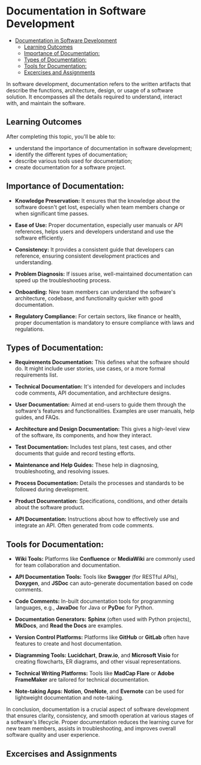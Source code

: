 # Documentation in Software Development

- [Documentation in Software Development](#documentation-in-software-development)
  - [Learning Outcomes](#learning-outcomes)
  - [Importance of Documentation:](#importance-of-documentation)
  - [Types of Documentation:](#types-of-documentation)
  - [Tools for Documentation:](#tools-for-documentation)
  - [Excercises and Assignments](#excercises-and-assignments)

In software development, documentation refers to the written artifacts that describe the functions, architecture, design, or usage of a software solution. It encompasses all the details required to understand, interact with, and maintain the software.

## Learning Outcomes

After completing this topic, you'll be able to:

- understand the importance of documentation in software development;
- identify the different types of documentation;
- describe various tools used for documentation;
- create documentation for a software project.

## Importance of Documentation:

- **Knowledge Preservation:** It ensures that the knowledge about the software doesn't get lost, especially when team members change or when significant time passes.
- **Ease of Use:** Proper documentation, especially user manuals or API references, helps users and developers understand and use the software efficiently.
- **Consistency:** It provides a consistent guide that developers can reference, ensuring consistent development practices and understanding.
- **Problem Diagnosis:** If issues arise, well-maintained documentation can speed up the troubleshooting process.
- **Onboarding:** New team members can understand the software's architecture, codebase, and functionality quicker with good documentation.

- **Regulatory Compliance:** For certain sectors, like finance or health, proper documentation is mandatory to ensure compliance with laws and regulations.

## Types of Documentation:

- **Requirements Documentation:** This defines what the software should do. It might include user stories, use cases, or a more formal requirements list.

- **Technical Documentation:** It's intended for developers and includes code comments, API documentation, and architecture designs.

- **User Documentation:** Aimed at end-users to guide them through the software's features and functionalities. Examples are user manuals, help guides, and FAQs.

- **Architecture and Design Documentation:** This gives a high-level view of the software, its components, and how they interact.

- **Test Documentation:** Includes test plans, test cases, and other documents that guide and record testing efforts.

- **Maintenance and Help Guides:** These help in diagnosing, troubleshooting, and resolving issues.

- **Process Documentation:** Details the processes and standards to be followed during development.

- **Product Documentation:** Specifications, conditions, and other details about the software product.

- **API Documentation:** Instructions about how to effectively use and integrate an API. Often generated from code comments.

## Tools for Documentation:

- **Wiki Tools:** Platforms like **Confluence** or **MediaWiki** are commonly used for team collaboration and documentation.

- **API Documentation Tools:** Tools like **Swagger** (for RESTful APIs), **Doxygen**, and **JSDoc** can auto-generate documentation based on code comments.

- **Code Comments:** In-built documentation tools for programming languages, e.g., **JavaDoc** for Java or **PyDoc** for Python.

- **Documentation Generators:** **Sphinx** (often used with Python projects), **MkDocs**, and **Read the Docs** are examples.

- **Version Control Platforms:** Platforms like **GitHub** or **GitLab** often have features to create and host documentation.

- **Diagramming Tools:** **Lucidchart**, **Draw.io**, and **Microsoft Visio** for creating flowcharts, ER diagrams, and other visual representations.

- **Technical Writing Platforms:** Tools like **MadCap Flare** or **Adobe FrameMaker** are tailored for technical documentation.

- **Note-taking Apps:** **Notion**, **OneNote**, and **Evernote** can be used for lightweight documentation and note-taking.

In conclusion, documentation is a crucial aspect of software development that ensures clarity, consistency, and smooth operation at various stages of a software's lifecycle. Proper documentation reduces the learning curve for new team members, assists in troubleshooting, and improves overall software quality and user experience.

## Excercises and Assignments
